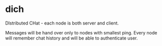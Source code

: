 dich
====

DIstributed CHat - each node is both server and client. 

Messages will be hand over only to nodes with smallest ping. 
Every node will remember chat history and will be able to authenticate user.